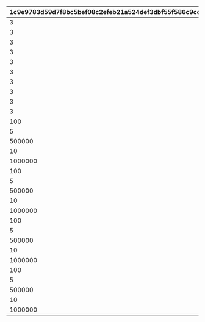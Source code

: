 |1c9e9783d59d7f8bc5bef08c2efeb21a524def3dbf55f586c9cdf01a1a242917|1daf97f948bb4f115abb83d766995f2ef9d7df7fd48959a585b4801a0390e8ad|9fa230fea55540ef3abac5958304008dadaf0d827f1f1c5aa9a80b89a9c20a3b|bb3a684b0873badaf69814605beaa9f3d2fd5a0e004ce282bd448f6513c3056a|85f82f4cf9c302c873f6593b4fd5c494752442500585058102a3b6c667f36fd5|f0306363f59db87c5f2d6cef922402f295447cba113058724d1aa163bca8b43f|b4ee8de78369ef1371afdb9a660f7f8a5ff3a5451eb6e712762fe8de7b172667|bb6da8df05d22b12a7ba8f646b5dc916a4a05c25e38da0eb4497c05d4421ecae|04c4a3ef58b51d5fffe94be75969e1a167d72d8b1c2aa88a44a6084b0fc4c11b|d1fd1dd80e6835dba1b6bd32d37a6fab8d81e5ff32e31ac612a5e11b5e0044a9|220dd1fd05308e016058e15e583a418acb0889727ab6de978d36372325e47320|14b90a34e373c94e0a1e25dc19a2d84a48b06063c3b4a96cd25a2dc657fa4a8e|03b290fee5934d8a04cac57d2032beb98c6592c9eb6949f190a2e86e4ea1aab1|2737f7ce10e1b0425b90752ced08ea5e4a248cc6a54d230ab63dba74333c0592|233e541ef61bbe720d8cf300f2e288b04276febb142003e3d321c8eb612397d6|c2a5aa8b6fa97c50a614f4477f76b0f1b85391a057fac1fc64c5f14b833f68b0|e06e416487677828d98414eeb66f1be81066d6858704a2865a019511b95733a4|c4328e64776ddcb120af07fb64eddd27e0364a8bfbc1cd75348b87cb69f9c563|
| --- | --- | --- | --- | --- | --- | --- | --- | --- | --- | --- | --- | --- | --- | --- | --- | --- | --- |
|3|20004|150003|90005|2|1|4|8|94002|300000|2|30|1001|12|91002|100|3|8|
|3|140001|150004|90005|4|2|4|8|94002|400000|2|30|1001|12|91002|150|3|60|
|3|20004|150005|90005|2|3|4|8|94002|500000|2|30|1001|12|91002|150|3|10|
|3|140001|150006|90005|4|4|4|8|94002|750000|2|30|1001|12|91002|200|3|90|
|3|21951|150007|90005|2|5|4|8|94002|1000000|2|30|1001|12|91002|200|3|1|
|3|20004|150003|90005|2|1|4|8|94002|300000|2|30|1002|12|91002|100|3|8|
|3|140001|150004|90005|4|2|4|8|94002|400000|2|30|1002|12|91002|150|3|60|
|3|20004|150005|90005|2|3|4|8|94002|500000|2|30|1002|12|91002|150|3|10|
|3|140001|150006|90005|4|4|4|8|94002|750000|2|30|1002|12|91002|200|3|90|
|3|21951|150007|90005|2|5|4|8|94002|1000000|2|30|1002|12|91002|200|3|1|
|100|20004|150003|150004|2|1|4|8|94002|300000|4|100|1003|12|91002|50|3|8|
|5|140001|150005|90005|4|2|4|8|94002|400000|2|50|1003|12|91002|100|3|60|
|500000|20004|150006|94002|2|3|4|8|0|0|12|50|1003|0|91002|100|3|10|
|10|140001|150007|90005|4|4|4|8|94002|750000|2|50|1003|12|91002|150|3|90|
|1000000|21951|150008|94002|2|5|4|8|0|0|12|50|1003|0|91002|150|3|1|
|100|20004|150003|150004|2|1|4|8|94002|300000|4|100|1004|12|91002|50|3|8|
|5|140001|150005|90005|4|2|4|8|94002|400000|2|50|1004|12|91002|100|3|60|
|500000|20004|150006|94002|2|3|4|8|0|0|12|50|1004|0|91002|100|3|10|
|10|140001|150007|90005|4|4|4|8|94002|750000|2|50|1004|12|91002|150|3|90|
|1000000|21951|150008|94002|2|5|4|8|0|0|12|50|1004|0|91002|150|3|1|
|100|20004|150003|150004|2|1|4|8|94002|300000|4|100|1005|12|91002|50|3|8|
|5|140001|150005|90005|4|2|4|8|94002|400000|2|50|1005|12|91002|100|3|60|
|500000|20004|150006|94002|2|3|4|8|0|0|12|50|1005|0|91002|100|3|10|
|10|140001|150007|90005|4|4|4|8|94002|750000|2|50|1005|12|91002|150|3|90|
|1000000|21951|150008|94002|2|5|4|8|0|0|12|50|1005|0|91002|150|3|1|
|100|20004|150004|150005|2|1|4|8|94002|300000|4|100|1006|12|91002|50|3|8|
|5|140001|150006|90005|4|2|4|8|94002|400000|2|50|1006|12|91002|100|3|60|
|500000|20004|150007|94002|2|3|4|8|0|0|12|50|1006|0|91002|100|3|10|
|10|140001|150008|90005|4|4|4|8|94002|750000|2|50|1006|12|91002|150|3|90|
|1000000|21951|150009|94002|2|5|4|8|0|0|12|50|1006|0|91002|150|3|1|